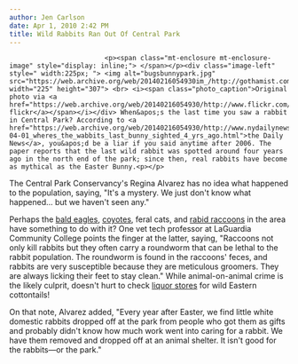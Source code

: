 ```yaml
---
author: Jen Carlson
date: Apr 1, 2010 2:42 PM
title: Wild Rabbits Ran Out Of Central Park
---
```



                            
                            
                            
                            <p><span class="mt-enclosure mt-enclosure-image" style="display: inline;"> </span></p><div class="image-left" style=" width:225px; "> <img alt="bugsbunnypark.jpg" src="https://web.archive.org/web/20140216054930im_/http://gothamist.com/attachments/arts_jen/bugsbunnypark.jpg" width="225" height="307"> <br> <i><span class="photo_caption">Original photo via <a href="https://web.archive.org/web/20140216054930/http://www.flickr.com/photos/7734937@N07/2956414235/">bryan306&apos;s flickr</a></span></i></div> When&apos;s the last time you saw a rabbit in Central Park? According to <a href="https://web.archive.org/web/20140216054930/http://www.nydailynews.com/news/2010/04/01/2010-04-01_wheres_the_wabbits_last_bunny_sighted_4_yrs_ago.html">the Daily News</a>, you&apos;d be a liar if you said anytime after 2006. The paper reports that the last wild rabbit was spotted around four years ago in the north end of the park; since then, real rabbits have become as mythical as the Easter Bunny.<p></p>

<p>The Central Park Conservancy&apos;s Regina Alvarez has no idea what happened to the population, saying, &quot;It&apos;s a mystery. We just don&apos;t know what happened... but we haven&apos;t seen any.&quot;</p>

<p>Perhaps the <a href="https://web.archive.org/web/20140216054930/http://gothamist.com/tags/baldeagle">bald eagles</a>, <a href="https://web.archive.org/web/20140216054930/http://gothamist.com/tags/coyote">coyotes</a>, feral cats, and <a href="https://web.archive.org/web/20140216054930/http://gothamist.com/2009/12/08/raccoons.php">rabid raccoons</a> in the area have something to do with it? One vet tech professor at LaGuardia Community College points the finger at the latter, saying, &quot;Raccoons not only kill rabbits but they often carry a roundworm that can be lethal to the rabbit population. The roundworm is found in the raccoons&apos; feces, and rabbits are very susceptible because they are meticulous groomers. They are always licking their feet to stay clean.&quot; While animal-on-animal crime is the likely culprit, doesn&apos;t hurt to check <a href="https://web.archive.org/web/20140216054930/http://gothamist.com/2010/04/01/liquor_store_puts_bunnies_and_chick.php">liquor stores</a> for wild Eastern cottontails!</p>

<p>On that note, Alvarez added, &quot;Every year after Easter, we find little white domestic rabbits dropped off at the park from people who got them as gifts and probably didn&apos;t know how much work went into caring for a rabbit. We have them removed and dropped off at an animal shelter. It isn&apos;t good for the rabbits&#x2014;or the park.&quot;</p>
                            
                            
                            